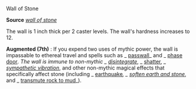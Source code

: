 Wall of Stone

**Source** [_wall of stone_](/pathfinderRPG/prd/spells/wallOfStone.html#_wall-of-stone)

The wall is 1 inch thick per 2 caster levels. The wall's hardness increases to 12.

**Augmented (7th)** : If you expend two uses of mythic power, the wall is impassable to ethereal travel and spells such as _ [passwall](/pathfinderRPG/prd/spells/passwall.html#_passwall)_ and _ [phase door](/pathfinderRPG/prd/spells/phaseDoor.html#_phase-door)_. The wall is immune to non-mythic _ [disintegrate](/pathfinderRPG/prd/spells/disintegrate.html#_disintegrate)_, _ [shatter](/pathfinderRPG/prd/spells/shatter.html#_shatter)_, _ [sympathetic vibration](/pathfinderRPG/prd/spells/sympatheticVibration.html#_sympathetic-vibration)_, and other non-mythic magical effects that specifically affect stone (including _ [earthquake](/pathfinderRPG/prd/spells/earthquake.html#_earthquake)_, _ [soften earth and stone](/pathfinderRPG/prd/spells/softenEarthAndStone.html#_soften-earth-and-stone)_, and _ [transmute rock to mud](/pathfinderRPG/prd/spells/transmuteRockToMud.html#_transmute-rock-to-mud)_).

